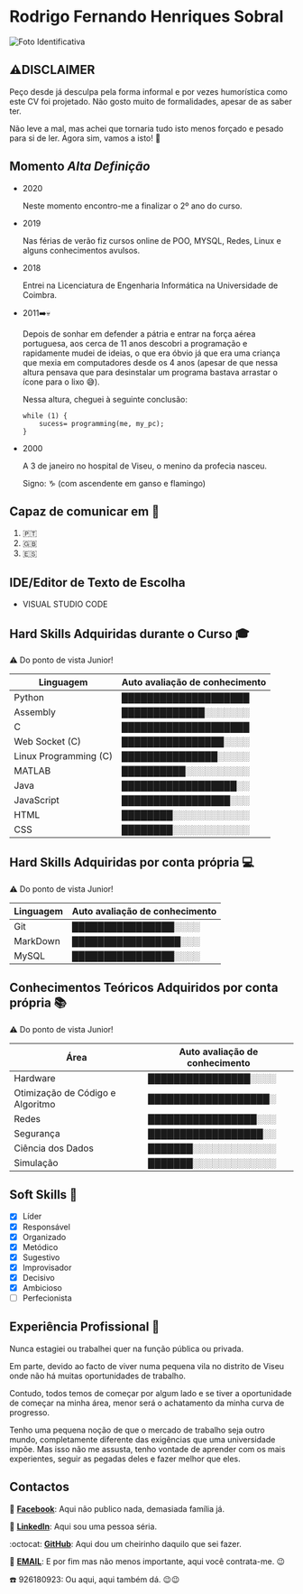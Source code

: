 # Rodrigo Fernando Henriques Sobral

![Foto Identificativa](https://lh3.googleusercontent.com/GYt4F-m8TFo8FUYahkBLu1KSU7tNN_6L9WslxO0yxFFHOsbHWcgndXOA_TcP-00tZileR7SC-uZ483CYvMlaVpoKgOt6AHAwsAzUbfn3sSWZAzIhuM_6ZJBMH-zoF3VVRRQ8mHYdi3iNKX5HrQSfKAWIE2ecB3YfKS8kPo259SU7tfJkx8ehi6-0V0HYNSSzcQRqKq58VB_703W-AIBcEviM6JeAfN7uCoY3qfkbnGyblMKkgky3VmoLlzOvY5ssIWu1Nj47ak9E5hxJ67ioj0S-5ArOq_f_wl19_Pr9Qto19mFwFmPRGNb_l40ypUWgtlX9u7MN_JbJ3MtWrvMEMHA1h4YPV3GB9tDetQH7zgJM3aULO-mxJrs5oxOtxn6UygXYkuhUzyEWdO3c5fgm1N42dcjoIaqfICXygdm0k7auwj9JL7RhjKHXaQBkR70F8xcx3okFscWFLjlgoS643xNl4utpHEuFw5rJLOm7r51GLf4iRJEiKsLRKf-iYUao8uwcaeUgYaTy6It5sxkeuogGVOcMfHAhvuDlEL4pzuyXiQCv7Rag6GPuFQYRlJwlmpHXc6MsNp2s7dIwLMedgZIZsEbueEfn454qvVCJHTRJ4TSv6lllS_Xdh-3bB2WMe650A29IYE-oFn1kPVovnVLV11teGtbONtULTu_LbBdtvk_d9FeqPvCyJza9U5O_ACdTew=s128-no?authuser=0)

## :warning:__DISCLAIMER__ 

Peço desde já desculpa pela forma informal e por vezes humorística como este CV foi projetado. Não gosto muito de formalidades, apesar de as saber ter.

Não leve a mal, mas achei que tornaria tudo isto menos forçado e pesado para si de ler. Agora sim, vamos a isto! :muscle:


## Momento *Alta Definição*

* 	2020

	Neste momento encontro-me a finalizar o 2º ano do curso.
	
* 	2019	
	
	Nas férias de verão fiz cursos online de POO, MYSQL, Redes, Linux e alguns conhecimentos avulsos.

* 	2018

	Entrei na Licenciatura de Engenharia Informática na Universidade de Coimbra.
	
* 	2011:arrow_right::skull:

	Depois de sonhar em defender a pátria e entrar na força aérea portuguesa, aos cerca de 11 anos descobri a programação e rapidamente mudei de ideias, o que era óbvio já que era uma criança que mexia em computadores desde os 4 anos (apesar de que nessa altura pensava que para desinstalar um programa bastava arrastar o ícone para o lixo :sweat_smile:).

	Nessa altura, cheguei à seguinte conclusão:
	```
	while (1) {
		sucess= programming(me, my_pc);
	}
	```

*	2000

	A 3 de janeiro no hospital de Viseu, o menino da profecia nasceu.

	Signo: :capricorn: (com ascendente em ganso e flamingo)
	
	
## Capaz de comunicar em :speech_balloon:
1) 🇵🇹	
2) 🇬🇧
3) 🇪🇸

## IDE/Editor de Texto de Escolha

* VISUAL STUDIO CODE	

## Hard Skills Adquiridas durante o Curso :mortar_board:

:warning: Do ponto de vista Junior!

Linguagem | Auto avaliação de conhecimento
--- | ---
Python | ████████████████████
Assembly | █████████████░░░░░░░
C | ████████████████████
Web Socket (C) | ████████████████░░░░
Linux Programming (C) | ███████████████░░░░░
MATLAB | ██████████░░░░░░░░░░
Java | ██████████████████░░
JavaScript | █████████████████░░░
HTML | ████████░░░░░░░░░░░░
CSS | ████████░░░░░░░░░░░░


## Hard Skills Adquiridas por conta própria :computer:

:warning: Do ponto de vista Junior!

Linguagem | Auto avaliação de conhecimento
--- | ---
Git | ████████████████░░░░
MarkDown | █████████████████░░░
MySQL | ████████████████░░░░


## Conhecimentos Teóricos Adquiridos por conta própria :books:

:warning: Do ponto de vista Junior!

Área | Auto avaliação de conhecimento
--- | ---
Hardware | ████████████████░░░░
Otimização de Código e Algoritmo | ███████████████████░
Redes | █████████████████░░░
Segurança | ██████████████████░░
Ciência dos Dados | ███████░░░░░░░░░░░░░
Simulação | ███████░░░░░░░░░░░░░

## Soft Skills :thought_balloon:

- [x] Líder
- [x] Responsável
- [x] Organizado
- [x] Metódico
- [x] Sugestivo
- [x] Improvisador
- [x] Decisivo
- [x] Ambicioso
- [ ] Perfecionista

## Experiência Profissional :office:

Nunca estagiei ou trabalhei quer na função pública ou privada.

Em parte, devido ao facto de viver numa pequena vila no distrito de Viseu onde não há muitas oportunidades de trabalho.

Contudo, todos temos de começar por algum lado e se tiver a oportunidade de começar na minha área, menor será o achatamento da minha curva de progresso. 

Tenho uma pequena noção de que o mercado de trabalho seja outro mundo, completamente diferente das exigências que uma universidade impõe. Mas isso não me assusta, tenho vontade de aprender com os mais experientes, seguir as pegadas deles e fazer melhor que eles.

## Contactos
:iphone: [**Facebook**](https://www.facebook.com/rodrigo.sobral2000?ref=bookmarks): Aqui não publico nada, demasiada família já.

:necktie: [**LinkedIn**](https://www.linkedin.com/in/rodrigo-sobral-378080151/): Aqui sou uma pessoa séria.

:octocat: [**GitHub**](https://github.com/RodrigoSobral2000): Aqui dou um cheirinho daquilo que sei fazer.

:email:	[**EMAIL**](mailto:rodrigosobral@sapo.pt): E por fim mas não menos importante, aqui você contrata-me. :wink:

:phone: 926180923: Ou aqui, aqui também dá. :wink::wink:
